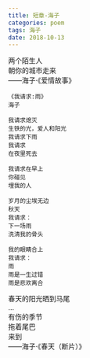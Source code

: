 ```yaml
---
title: 短章-海子
categories: poem
tags: 海子
date: 2018-10-13
---
```


两个陌生人  
朝你的城市走来  
——海子·《爱情故事》  
  

```
《我请求:雨》
海子

我请求熄灭
生铁的光，爱人和阳光
我请求下雨
我请求
在夜里死去

我请求在早上
你碰见
埋我的人

岁月的尘埃无边
秋天
我请求：
下一场雨
洗清我的骨头

我的眼睛合上
我请求：
雨
雨是一生过错
雨是悲欢离合
```

春天的阳光晒到马尾  
...  
有伤的季节  
拖着尾巴  
来到  
——海子·《春天（断片）》

